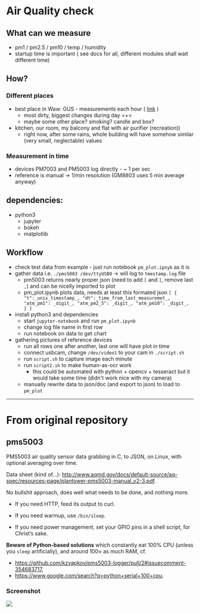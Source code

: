 # Air Quality check

## What can we measure

* pm1 / pm2.5 / pm10 / temp / humidity
* startup time is important ( see docs for all, different modules shall wait different time)

## How?

### Different places 

* best place in Waw: GUS - measurements each hour ( [link](http://powietrze.gios.gov.pl/pjp/current/station_details/chart/530) )
    - most dirty, biggest changes during day =+=
    - maybe some other place? smoking? candle and box?
* kitchen, our room, my balcony and flat with air purifier (recreation))
    * right now, after some rains, whole building will have somehow similar (very small, neglectable) values 

### Measurement in time

* devices PM7003 and PM5003 log directly - ~ 1 per sec
* reference is manual -> 1/min resolution (GM8803 uses 5 min average anyway)


## dependencies:

* python3
    * jupyter
    * bokeh
    * matplotlib

## Workflow

* check test data from example - just run notebook `pm_plot.ipnyb` as it is
* gather data i.e. `./pms5003 /dev/ttyUSB0` -> will log to `tmestamp.log` file
    * pm5003 returns nearly proper json (need to add `[` and `]`, remove last `,`) and can be nicelly imported to plot
    * pm_plot.ipynb plots data, needs at least this formated json
    `[
        {
            "t":_unix_timestamp_,
            "dt":_time_from_last_measuremet_,
            "atm_pm1": _digit_,
            "atm_pm2_5": _digit_,
            "atm_pm10": _digit_,
        }
    ]`
* install python3 and dependencies
    * start `jupyter-notebook` and run `pm_plot.ipynb`
    * change log file name in first row
    * run notebook on data to get chart
* gathering pictures of reference devices
    * run all rows one after another, last one will have plot in time
    * connect usbcam, change `/dev/video1` to your cam in `./script.sh`
    * run `script.sh` to capture image each minute
    * run `script2.sh` to make human-as-ocr work
        * this could be automated with python + opencv + tesseract but it would take some time (didn't work nice with my camera)
    * manually rewrite data to json/doc (and export to json) to load to `pm_plot`

------------------------------------------------------------------------------------------------
# From original repository
## pms5003

PMS5003 air quality sensor data grabbing in C, to JSON, on Linux, with optional averaging over time.

Data sheet (kind of…): http://www.aqmd.gov/docs/default-source/aq-spec/resources-page/plantower-pms5003-manual_v2-3.pdf.

No bullshit approach, does well what needs to be done, and nothing more.

* If you need HTTP, feed its output to curl.

* If you need warmup, use `/bin/sleep`.

* If you need power management, set your GPIO pins in a shell script, for Christ’s sake.

**Beware of Python-based solutions** which constantly eat 100% CPU (unless you `sleep` artificially), and around 100× as much RAM, cf.

* https://github.com/kzyapkov/pms5003-logger/pull/2#issuecomment-354683717,
* https://www.google.com/search?q=python+serial+100+cpu.

### Screenshot

![](screenshot.png)
